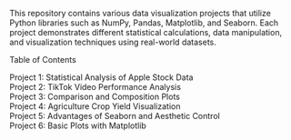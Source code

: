 This repository contains various data visualization projects that utilize Python libraries such as NumPy, Pandas, Matplotlib, and Seaborn. Each project demonstrates different statistical calculations, data manipulation, and visualization techniques using real-world datasets.

Table of Contents

Project 1: Statistical Analysis of Apple Stock Data                                                                        
Project 2: TikTok Video Performance Analysis                                                                 
Project 3: Comparison and Composition Plots                                                                              
Project 4: Agriculture Crop Yield Visualization                                                                             
Project 5: Advantages of Seaborn and Aesthetic Control                                                                               
Project 6: Basic Plots with Matplotlib


